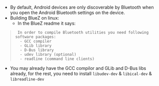 
* By default, Android devices are only discoverable by Bluetooth when you open the Android Bluetooth settings on the device.
* Building BlueZ on linux:
    * In the BlueZ readme it says: 
>      In order to compile Bluetooth utilities you need following software packages: 
>    	- GCC compiler
>    	- GLib library
>    	- D-Bus library
>    	- udev library (optional)
>    	- readline (command line clients)
    
   * You may already have the GCC compilor and GLib and D-Bus libs already, for the rest, you need to install `libudev-dev` & `libical-dev` & `libreadline-dev`

